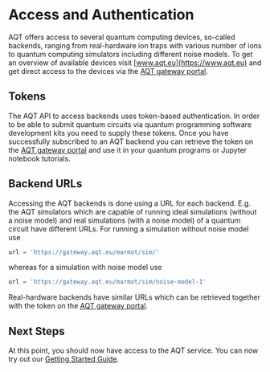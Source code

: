 # Access and Authentication

AQT offers access to several quantum computing devices, so-called backends, ranging from real-hardware ion traps with various number of ions to quantum computing simulators including different noise models. To get an overview of available devices visit [www.aqt.eu](https://www.aqt.eu) and get direct access to the devices via the [AQT gateway portal](https://api-gateway.aqt.eu).

## Tokens

The AQT API to access backends uses token-based authentication. In order to be able to submit quantum circuits via quantum programming software development kits you need to supply these tokens. Once you have successfully subscribed to an AQT backend you can retrieve the token on the [AQT gateway portal](https://gateway-portal.aqt.eu) and use it in your quantum programs or Jupyter notebook tutorials.

## Backend URLs

Accessing the AQT backends is done using a URL for each backend. E.g. the AQT simulators which are capable of running ideal simulations (without a noise model) and real simulations (with a noise model) of a quantum circuit have different URLs. For running a simulation without noise model use

```python
url = 'https://gateway.aqt.eu/marmot/sim/'
```

whereas for a simulation with noise model use

```python
url = 'https://gateway.aqt.eu/marmot/sim/noise-model-1'
```

Real-hardware backends have similar URLs which can be retrieved together with the token on the [AQT gateway portal](https://gateway-portal.aqt.eu).

## Next Steps

At this point, you should now have access to the AQT service.
You can now try out our [Getting Started Guide](../tutorials/aqt/getting_started.ipynb).